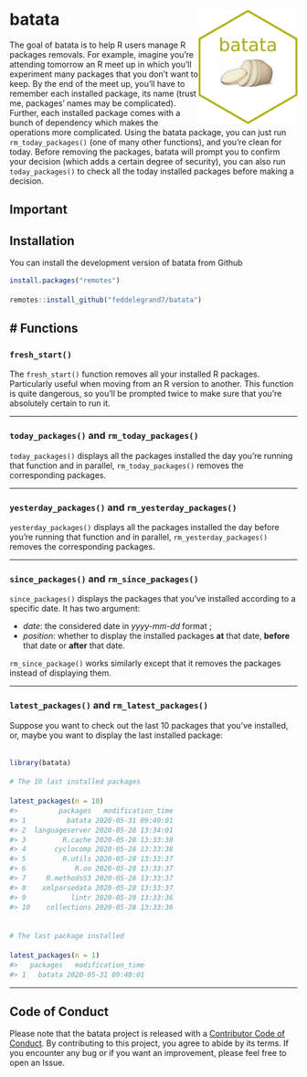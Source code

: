 
<!-- README.md is generated from README.Rmd. Please edit that file -->

<!-- badges: start -->

<!-- badges: end -->

# batata <a><img src='man/figures/hex.png' align="right" height="200" /></a>

The goal of batata is to help R users manage R packages removals. For
example, imagine you’re attending tomorrow an R meet up in which you’ll
experiment many packages that you don’t want to keep. By the end of the
meet up, you’ll have to remember each installed package, its name (trust
me, packages’ names may be complicated). Further, each installed package
comes with a bunch of dependency which makes the operations more
complicated. Using the batata package, you can just run
`rm_today_packages()` (one of many other functions), and you’re clean
for today. Before removing the packages, batata will prompt you to
confirm your decision (which adds a certain degree of security), you can
also run `today_packages()` to check all the today installed packages
before making a decision.


## Important 




## Installation

You can install the development version of batata from Github

``` r
install.packages("remotes")

remotes::install_github("feddelegrand7/batata")
```

## \# Functions

### `fresh_start()`

The `fresh_start()` function removes all your installed R packages.
Particularly useful when moving from an R version to another. This
function is quite dangerous, so you’ll be prompted twice to make sure
that you’re absolutely certain to run it.

-----

### `today_packages()` and `rm_today_packages()`

`today_packages()` displays all the packages installed the day you’re
running that function and in parallel, `rm_today_packages()` removes the
corresponding packages.

-----

### `yesterday_packages()` and `rm_yesterday_packages()`

`yesterday_packages()` displays all the packages installed the day
before you’re running that function and in parallel,
`rm_yesterday_packages()` removes the corresponding packages.

-----

### `since_packages()` and `rm_since_packages()`

`since_packages()` displays the packages that you’ve installed according
to a specific date. It has two argument:

  - *date*: the considered date in *yyyy-mm-dd* format ;
  - *position*: whether to display the installed packages **at** that
    date, **before** that date or **after** that date.

`rm_since_package()` works similarly except that it removes the packages
instead of displaying them.

-----

### `latest_packages()` and `rm_latest_packages()`

Suppose you want to check out the last 10 packages that you’ve
installed, or, maybe you want to display the last installed package:

``` r

library(batata)

# The 10 last installed packages

latest_packages(n = 10)
#>          packages   modification_time
#> 1          batata 2020-05-31 09:40:01
#> 2  languageserver 2020-05-28 13:34:01
#> 3         R.cache 2020-05-28 13:33:38
#> 4       cyclocomp 2020-05-28 13:33:38
#> 5         R.utils 2020-05-28 13:33:37
#> 6            R.oo 2020-05-28 13:33:37
#> 7     R.methodsS3 2020-05-28 13:33:37
#> 8    xmlparsedata 2020-05-28 13:33:37
#> 9           lintr 2020-05-28 13:33:36
#> 10    collections 2020-05-28 13:33:36


# The last package installed 

latest_packages(n = 1)
#>   packages   modification_time
#> 1   batata 2020-05-31 09:40:01
```

-----

## Code of Conduct

Please note that the batata project is released with a [Contributor Code
of
Conduct](https://contributor-covenant.org/version/2/0/CODE_OF_CONDUCT.html).
By contributing to this project, you agree to abide by its terms. If you
encounter any bug or if you want an improvement, please feel free to
open an Issue.
